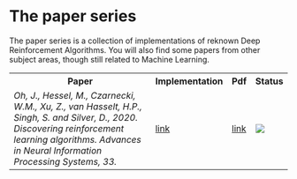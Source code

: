 # The paper series

The paper series is a collection of implementations of reknown Deep Reinforcement Algorithms.
You will also find some papers from other subject areas, though still related to Machine Learning.


<table>
  <tr>
    <th>Paper</th>
    <th>Implementation</th>
    <th>Pdf</th>
    <th>Status</th>
  </tr>
  <tr>
    <td><i>Oh, J., Hessel, M., Czarnecki, W.M., Xu, Z., van Hasselt, H.P., Singh, S.  and Silver, D., 2020. Discovering reinforcement learning algorithms.  Advances in Neural Information Processing Systems, 33.</i></td>
    <td><a href=https://github.com/epignatelli/discovering-reinforcement-learning-algorithms>link</a></td>
    <td><a href=https://proceedings.neurips.cc/paper/2020/file/0b96d81f0494fde5428c7aea243c9157-Paper.pdf>link</a></td>
    <td><img src=https://www.repostatus.org/badges/latest/wip.svg></td>
  </tr>

</table>
